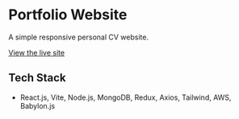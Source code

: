 # Portfolio Website

A simple responsive personal CV website.

[View the live site](https://yagmurdemo1.portfolioexample.site/)

## Tech Stack

- React.js, Vite, Node.js, MongoDB, Redux, Axios, Tailwind, AWS, Babylon.js
